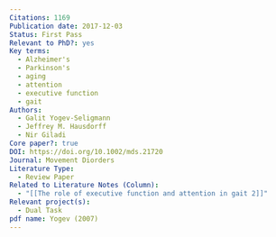 ```yaml
---
Citations: 1169
Publication date: 2017-12-03
Status: First Pass
Relevant to PhD?: yes
Key terms:
  - Alzheimer's
  - Parkinson's
  - aging
  - attention
  - executive function
  - gait
Authors:
  - Galit Yogev-Seligmann
  - Jeffrey M. Hausdorff
  - Nir Giladi
Core paper?: true
DOI: https://doi.org/10.1002/mds.21720
Journal: Movement Diorders
Literature Type:
  - Review Paper
Related to Literature Notes (Column):
  - "[[The role of executive function and attention in gait 2]]"
Relevant project(s):
  - Dual Task
pdf name: Yogev (2007)
---
```

